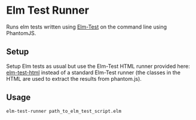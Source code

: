 # Elm Test Runner

Runs elm tests written using [Elm-Test](http://package.elm-lang.org/packages/deadfoxygrandpa/Elm-Test/1.0.4) on the command line using PhantomJS.

## Setup

Setup Elm tests as usual but use the Elm-Test HTML runner provided here: [elm-test-html](https://github.com/samuelrayment/elm-test-html)
instead of a standard Elm-Test runner (the classes in the HTML are used to extract the results from phantom.js).

## Usage

```
elm-test-runner path_to_elm_test_script.elm
```
